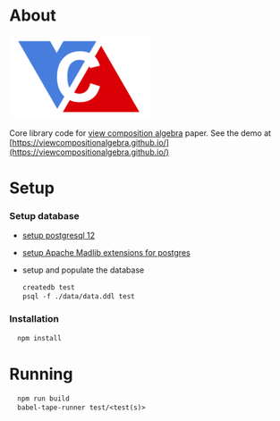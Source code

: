 # About

<img src="./vca.png" style="width:250px;"/>

Core library code for [view composition algebra](https://www.dropbox.com/s/7olf7jy79way7qd/compalgebra-vis21-submitted.pdf?dl=0) paper.
See the demo at [https://viewcompositionalgebra.github.io/](https://viewcompositionalgebra.github.io/)



# Setup

### Setup database

* [setup postgresql 12](https://www.postgresql.org/docs/12/tutorial-install.html)
* [setup Apache Madlib extensions for postgres](https://cwiki.apache.org/confluence/display/MADLIB/Installation+Guide)
* setup and populate the database

      createdb test
      psql -f ./data/data.ddl test


### Installation

      npm install

# Running

      npm run build
      babel-tape-runner test/<test(s)>
